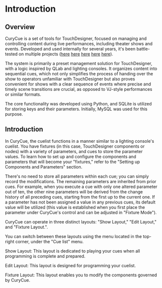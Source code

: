 # Introduction

## Overview

CuryCue is a set of tools for TouchDesigner, focused on managing and controlling content during live performances, including theater shows and events. Developed and used internally for several years, it's been battle-tested on multiple projects ([here](https://1101.media/solaris/) [here](https://1101.media/curiosity-opera/) [here](https://1101.media/flora-spiens/) [here](https://1101.media/wish-delivery-multimedia-performance/) [here](https://visualartists.ru/the-rose-of-the-world/)).  

The system is primarily a preset management solution for TouchDesigner, with a logic inspired by QLab and lighting consoles. It organizes content into sequential cues, which not only simplifies the process of handing over the show to operators unfamiliar with TouchDesigner but also proves convenient for shows with a clear sequence of events where precise and timely scene transitions are crucial, as opposed to VJ-style performances or similar formats.

The core functionality was developed using Python, and SQLite is utilized for storing keys and their parameters. Initially, MySQL was used for this purpose.

## Introduction

In CuryCue, the cuelist functions in a manner similar to a lighting console's cuelist. You have fixtures (in this case, TouchDesigner components or nodes) with a variety of parameters, and cues to store the parameter values. To learn how to set up and configure the components and parameters that will become your "fixtures," refer to the "Setting up Components and Parameters" section.

There's no need to store all parameters within each cue; you can simply record the modifications. The remaining parameters are inherited from prior cues. For example, when you execute a cue with only one altered parameter out of ten, the other nine parameters will be derived from the change history of all preceding cues, starting from the first up to the current one. If a parameter has not been assigned a value in any previous cues, its default value will be utilized (this value is established when you first place the parameter under CuryCue's control and can be adjusted in "Fixture Mode").

CuryCue can operate in three distinct layouts: "Show Layout," "Edit Layout," and "Fixture Layout.". 

You can switch between these layouts using the menu located in the top-right corner, under the "Cue list" menu.

Show Layout: This layout is dedicated to playing your cues when all programming is complete and prepared.

Edit Layout: This layout is designed for programming your cuelist.

Fixture Layout: This layout enables you to modify the components governed by CuryCue.
